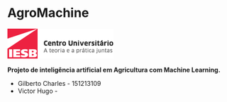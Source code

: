 

# AgroMachine

![logo](assets/img/logo.png)

**Projeto de inteligência artificial em Agricultura com Machine Learning.**


- Gilberto Charles - 151213109
- Victor Hugo - 